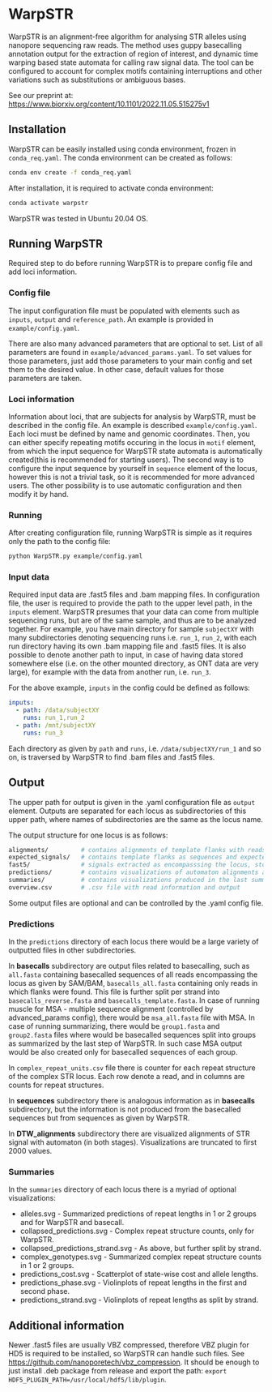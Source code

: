 # WarpSTR

WarpSTR is an alignment-free algorithm for analysing STR alleles using nanopore sequencing raw reads. The method uses guppy basecalling annotation output for the extraction of region of interest, and dynamic time warping based state automata for calling raw signal data. The tool can be configured to account for complex motifs containing interruptions and other variations such as substitutions or ambiguous bases.

See our preprint at: <https://www.biorxiv.org/content/10.1101/2022.11.05.515275v1>

## Installation

WarpSTR can be easily installed using conda environment, frozen in `conda_req.yaml`. The conda environment can be created as follows:

```bash
conda env create -f conda_req.yaml
```

After installation, it is required to activate conda environment:

```bash
conda activate warpstr
```

WarpSTR was tested in Ubuntu 20.04 OS.

## Running WarpSTR

Required step to do before running WarpSTR is to prepare config file and add loci information.

### Config file

The input configuration file must be populated with elements such as `inputs`, `output` and `reference_path`. An example is provided in `example/config.yaml`.

There are also many advanced parameters that are optional to set. List of all parameters are found in `example/advanced_params.yaml`. To set values for those parameters, just add those parameters to your main config and set them to the desired value. In other case, default values for those parameters are taken.

### Loci information

Information about loci, that are subjects for analysis by WarpSTR, must be described in the config file. An example is described `example/config.yaml`. Each loci must be defined by name and genomic coordinates. Then, you can either specify repeating motifs occuring in the locus in `motif` element, from which the input sequence for WarpSTR state automata is automatically created(this is recommended for starting users). The second way is to configure the input sequence by yourself in `sequence` element of the locus, however this is not a trivial task, so it is recommended for more advanced users. The other possibility is to use automatic configuration and then modify it by hand.

### Running

After creating configuration file, running WarpSTR is simple as it requires only the path to the config file:

```bash
python WarpSTR.py example/config.yaml
```

### Input data

Required input data are .fast5 files and .bam mapping files. In configuration file, the user is required to provide the path to the upper level path, in the `inputs` element. WarpSTR presumes that your data can come from multiple sequencing runs, but are of the same sample, and thus are to be analyzed together. For example, you have main directory for sample `subjectXY` with many subdirectories denoting sequencing runs i.e. `run_1`, `run_2`, with each run directory having its own .bam mapping file and .fast5 files. It is also possible to denote another path to input, in case of having data stored somewhere else (i.e. on the other mounted directory, as ONT data are very large), for example with the data from another run, i.e. `run_3`.

For the above example, `inputs` in the config could be defined as follows:

```yaml
inputs:                       
  - path: /data/subjectXY 
    runs: run_1,run_2
  - path: /mnt/subjectXY 
    runs: run_3
```

Each directory as given by `path` and `runs`, i.e. `/data/subjectXY/run_1` and so on, is traversed by WarpSTR to find .bam files and .fast5 files.

## Output

The upper path for output is given in the .yaml configuration file as `output` element. Outputs are separated for each locus as subdirectories of this upper path, where names of subdirectories are the same as the locus name.

The output structure for one locus is as follows:

```bash
alignments/         # contains alignments of template flanks with reads
expected_signals/   # contains template flanks as sequences and expected signals
fast5/              # signals extracted as encompasssing the locus, stored as signle .fast5 files
predictions/        # contains visualizations of automaton alignments and basecalled sequences (see below)
summaries/          # contains visualizations produced in the last summarizing phase (see below)
overview.csv        # .csv file with read information and output
```

Some output files are optional and can be controlled by the .yaml config file.

### Predictions

In the `predictions` directory of each locus there would be a large variety of outputted files in other subdirectories.

In **basecalls** subdirectory are output files related to basecalling, such as `all.fasta` containing basecalled sequences of all reads encompassing the locus as given by SAM/BAM, `basecalls_all.fasta` containing only reads in which flanks were found. This file is further split per strand into `basecalls_reverse.fasta` and `basecalls_template.fasta`. In case of running muscle for MSA - multiple sequence alignment (controlled by advanced_params config), there would be `msa_all.fasta` file with MSA. In case of running summarizing, there would be `group1.fasta` and `group2.fasta` files where would be basecalled sequences split into groups as summarized by the last step of WarpSTR. In such case MSA output would be also created only for basecalled sequences of each group.

In `complex_repeat_units.csv` file there is counter for each repeat structure of the complex STR locus. Each row denote a read, and in columns are counts for repeat structures.

In **sequences** subdirectory there is analogous information as in **basecalls** subdirectory, but the information is not produced from the basecalled sequences but from sequences as given by WarpSTR.

In **DTW_alignments** subdirectory there are visualized alignments of STR signal with automaton (in both stages). Visualizations are truncated to first 2000 values.

### Summaries

In the `summaries` directory of each locus there is a myriad of optional visualizations:

- alleles.svg - Summarized predictions of repeat lengths in 1 or 2 groups and for WarpSTR and basecall.
- collapsed_predictions.svg - Complex repeat structure counts, only for WarpSTR.
- collapsed_predictions_strand.svg - As above, but further split by strand.
- complex_genotypes.svg - Summarized complex repeat structure counts in 1 or 2 groups.
- predictions_cost.svg - Scatterplot of state-wise cost and allele lengths.
- predictions_phase.svg - Violinplots of repeat lengths in the first and second phase.
- predictions_strand.svg - Violinplots of repeat lengths as split by strand.

## Additional information

Newer .fast5 files are usually VBZ compressed, therefore VBZ plugin for HD5 is required to be installed, so WarpSTR can handle such files. See <https://github.com/nanoporetech/vbz_compression>. It should be enough to just install .deb package from release and export the path: `export HDF5_PLUGIN_PATH=/usr/local/hdf5/lib/plugin`.
